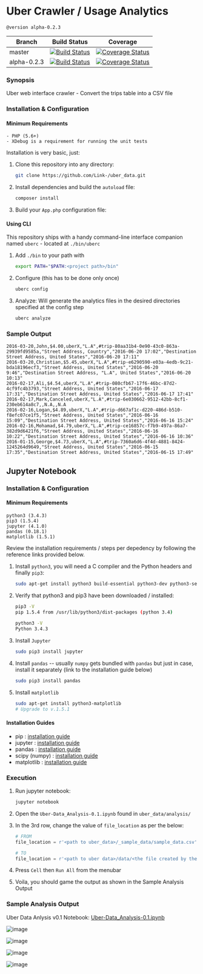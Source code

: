 # Uber Crawler / Usage Analytics

    @version alpha-0.2.3
    
| Branch | Build Status | Coverage |
| ------ | ------------ | -------- |
| master | [![Build Status](https://travis-ci.org/mena-devs/slack_data_collector.svg?branch=master)](https://travis-ci.org/mena-devs/slack_data_collector) | [![Coverage Status](https://coveralls.io/repos/github/Link-/uber_data/badge.svg?branch=master)](https://coveralls.io/github/Link-/uber_data?branch=master) |
| alpha-0.2.3 | [![Build Status](https://travis-ci.org/Link-/uber_data.svg?branch=alpha-0.2.3)](https://travis-ci.org/Link-/uber_data) | [![Coverage Status](https://coveralls.io/repos/github/Link-/uber_data/badge.svg?branch=alpha-0.2.3)](https://coveralls.io/github/Link-/uber_data?branch=alpha-0.2.3) |

### Synopsis

Uber web interface crawler - Convert the trips table into a CSV file

### Installation & Configuration

#### Minimum Requirements

  ```
  - PHP (5.6+)
  - XDebug is a requirement for running the unit tests
  ```

Installation is very basic, just:

1. Clone this repository into any directory:

    ```sh
    git clone https://github.com/Link-/uber_data.git
    ```

2. Install dependencies and build the `autoload` file:

    ```sh
    composer install
    ```

3. Build your `App.php` configuration file:

#### Using CLI

This repository ships with a handy command-line interface companion named `uberc` - located at `./bin/uberc`

1. Add `./bin` to your path with

    ```sh
    export PATH="$PATH:<project path>/bin"
    ```

2. Configure (this has to be done only once)

    ```sh
    uberc config
    ```

3. Analyze: Will generate the analytics files in the desired directories specified at the config step

    ```sh
    uberc analyze
    ```

### Sample Output

  ```text
  2016-03-20,John,$4.00,uberX,"L.A",#trip-80aa31b4-0e90-43c0-863a-29939fd9585a,"Street Address, Country","2016-06-20 17:02","Destination Street Address, United States","2016-06-20 17:11"
  2016-03-20,Christian,$5.45,uberX,"L.A",#trip-e6290590-e03a-4edb-9c21-bda18196ecf3,"Street Address, United States","2016-06-20 9:46","Destination Street Address, "L.A", United States","2016-06-20 10:13"
  2016-02-17,Ali,$4.54,uberX,"L.A",#trip-080cfb67-17f6-46bc-87d2-4cf9fc4b3793,"Street Address, United States","2016-06-17 17:31","Destination Street Address, United States","2016-06-17 17:41"
  2016-02-17,Mark,Canceled,uberX,"L.A",#trip-6e030662-9512-42bb-8cf1-230eb614a8c7,,N.A,,N.A
  2016-02-16,Logan,$4.89,uberX,"L.A",#trip-d667af1c-d220-486d-b510-f8efc07ce1f5,"Street Address, United States","2016-06-16 15:09","Destination Street Address, United States","2016-06-16 15:24"
  2016-02-16,Mohamad,$4.79,uberX,"L.A",#trip-ce16857c-f7b9-497a-86a7-382d9d6421f6,"Street Address, United States","2016-06-16 10:22","Destination Street Address, United States","2016-06-16 10:36"
  2016-01-15,George,$4.73,uberX,"L.A",#trip-7360a6d6-4f4d-4881-8424-1245264d9649,"Street Address, United States","2016-06-15 17:35","Destination Street Address, United States","2016-06-15 17:49"
  ```

## Jupyter Notebook

### Installation & Configuration

#### Minimum Requirements

  ```
  python3 (3.4.3)
  pip3 (1.5.4)
  jupyter (4.1.0)
  pandas (0.18.1)
  matplotlib (1.5.1)
  ```

Review the installation requirements / steps per depedency by following the reference links provided below.        

1. Install `python3`, you will need a C compiler and the Python headers and finally `pip3`:

    ```sh
    sudo apt-get install python3 build-essential python3-dev python3-setuptools python3-pip
    ```

2. Verify that python3 and pip3 have been downloaded / installed:

    ```sh
    pip3 -V
    pip 1.5.4 from /usr/lib/python3/dist-packages (python 3.4)
        
    python3 -V
    Python 3.4.3
    ```
        
3. Install `Jupyter`

    ```sh
    sudo pip3 install jupyter
    ```
        
4. Install `pandas` -- usually `numpy` gets bundled with `pandas` but just in case, install it separately (link to the installation guide below)

    ```sh
    sudo pip3 install pandas
    ```

5. Install `matplotlib`

    ```sh
    sudo apt-get install python3-matplotlib
    # Upgrade to v.1.5.1
    ```


#### Installation Guides

- pip : [installation guide](https://pip.pypa.io/en/stable/installing/)
- jupyter : [installation guide](http://jupyter.readthedocs.io/en/latest/install.html)
- pandas : [installation guide](http://pandas.pydata.org/pandas-docs/stable/install.html)
- scipy (numpy) : [installation guide](http://scipy.org/install.html)
- matplotlib : [installation guide](http://matplotlib.org/users/installing.html)


### Execution

1. Run jupyter notebook:

    ```sh
    jupyter notebook
    ```

2. Open the `Uber-Data_Analysis-0.1.ipynb` found in `uber_data/analysis/`

3. In the 3rd row, change the value of `file_location` as per the below:

    ```python
    # FROM
    file_location = r'<path to uber_data>/_sample_data/sample_data.csv'
    
    # TO
    file_location = r'<path to uber data>/data/<the file created by the crawler>.csv'
    ```

4. Press `Cell` then `Run All` from the menubar

5. Voila, you should game the output as shown in the Sample Analysis Output


### Sample Analysis Output

Uber Data Anlysis v0.1 Notebook: [Uber-Data_Analysis-0.1.ipynb](https://github.com/Link-/uber_data/blob/master/analysis/Uber-Data_Analysis-0.1.ipynb)

![image](http://i.imgur.com/cTX3zts.png)

![image](http://i.imgur.com/J0enKnm.png)

![image](http://i.imgur.com/oUhMYtP.png)

![image](http://i.imgur.com/n3qeMc3.png)
